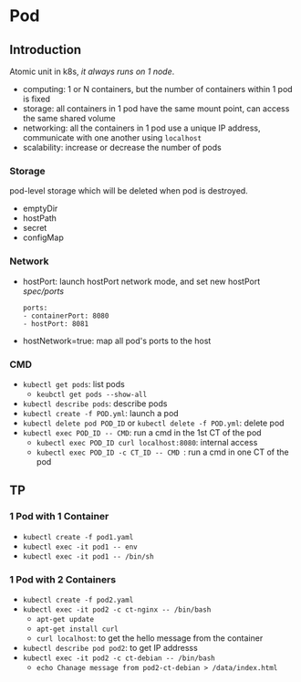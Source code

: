 # Pod
## Introduction
Atomic unit in k8s, *it always runs on 1 node*.
- computing: 1 or N containers, but the number of containers within 1 pod is fixed
- storage: all containers in 1 pod have the same mount point, can access the same shared volume
- networking: all the containers in 1 pod use a unique IP address, communicate with one another using `localhost`
- scalability: increase or decrease the number of pods

### Storage
pod-level storage which will be deleted when pod is destroyed.  
- emptyDir
- hostPath
- secret
- configMap

### Network
- hostPort: launch hostPort network mode, and set new hostPort *spec/ports*

      ports: 
      - containerPort: 8080
      - hostPort: 8081

- hostNetwork=true: map all pod's ports to the host

### CMD
- `kubectl get pods`: list pods
  - `keubctl get pods --show-all`
- `kubectl describe pods`: describe pods
- `kubectl create -f POD.yml`: launch a pod
- `kubectl delete pod POD_ID` or `kubectl delete -f POD.yml`: delete pod
- `kubectl exec POD_ID -- CMD`: run a cmd in the 1st CT of the pod
  - `kubectl exec POD_ID curl localhost:8080`: internal access
  - `kubectl exec POD_ID -c CT_ID -- CMD `: run a cmd in one CT of the pod


## TP
### 1 Pod with 1 Container
- `kubectl create -f pod1.yaml`
- `kubectl exec -it pod1 -- env`
- `kubectl exec -it pod1 -- /bin/sh`

### 1 Pod with 2 Containers
- `kubectl create -f pod2.yaml`
- `kubectl exec -it pod2 -c ct-nginx -- /bin/bash`
  - `apt-get update`
  - `apt-get install curl`
  - `curl localhost`: to get the hello message from the container
- `kubectl describe pod pod2`: to get IP addresss
- `kubectl exec -it pod2 -c ct-debian -- /bin/bash`
  - `echo Chanage message from pod2-ct-debian > /data/index.html `
